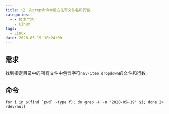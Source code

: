 ```yaml
---
title: 记一次grep命令常用方法带文件名和行数
categories:
  - - 技术广角
    - Linux
tags:
  - Linux
date: 2020-05-19 10:24:00
---
```



## 需求

找到指定目录中的所有文件中包含字符`nav-item dropdown`的文件和行数。

## 命令

```shell
for i in $(find `pwd` -type f); do grep -H -n "2020-05-19" $i; done 2> /dev/null
```
